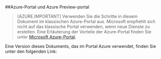##<a name="azure-portal-and-azure-preview-portal"></a>Azure-Portal und Azure Preview-portal

> [AZURE.IMPORTANT] Verwenden Sie die Schritte in diesem Dokument im klassischen Azure-Portal aus. Microsoft empfiehlt sich nicht auf das klassische Portal verwenden, wenn neue Dienste zu erstellen. Eine Erläuterung der Vorteile der Azure-Portal finden Sie unter [Microsoft Azure-Portal](https://azure.microsoft.com/features/azure-portal/). 

Eine Version dieses Dokuments, das im Portal Azure verwendet, finden Sie unter den folgenden Link: